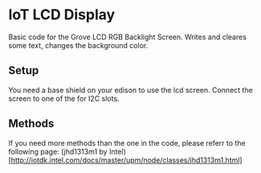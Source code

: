 IoT LCD Display
============================
Basic code for the Grove LCD RGB Backlight Screen. Writes and cleares some text, changes the background color.

## Setup
You need a base shield on your edison to use the lcd screen. Connect the screen to one of the for I2C slots.

## Methods
If you need more methods than the one in the code, please referr to the following page:
(jhd1313m1 by Intel)[http://iotdk.intel.com/docs/master/upm/node/classes/jhd1313m1.html]
